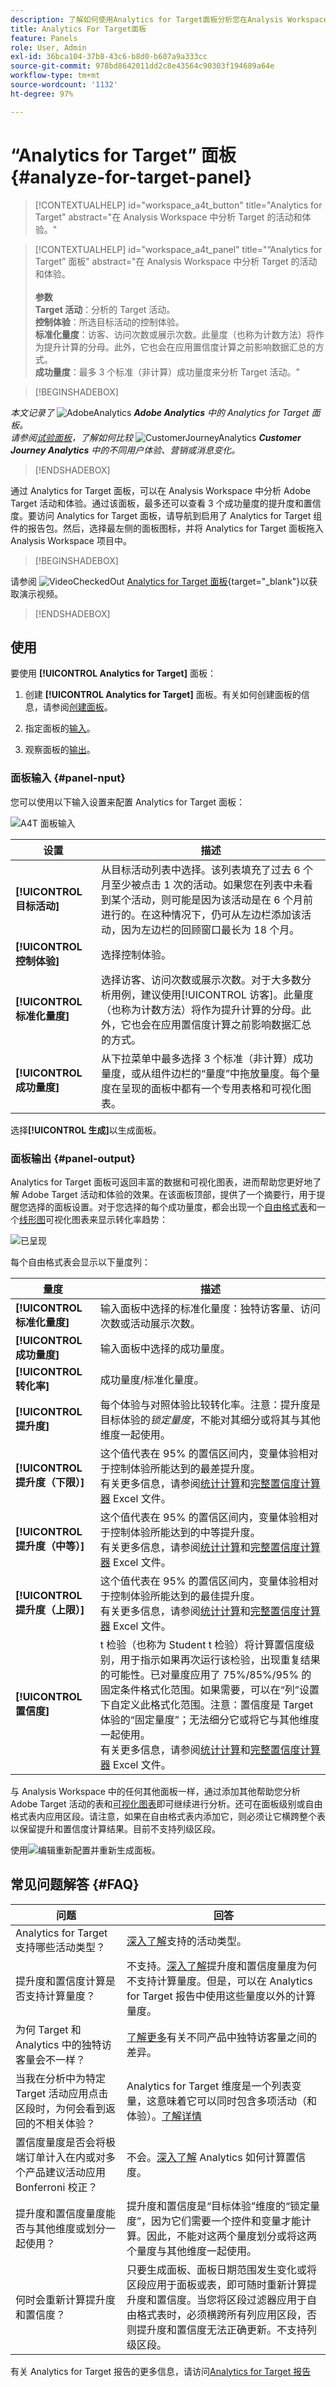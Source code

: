 ```yaml
---
description: 了解如何使用Analytics for Target面板分析您在Analysis Workspace中的Adobe Target活动和体验。
title: Analytics For Target面板
feature: Panels
role: User, Admin
exl-id: 36bca104-37b8-43c6-b8d0-b607a9a333cc
source-git-commit: 978bd8642011dd2c8e43564c90303f194689a64e
workflow-type: tm+mt
source-wordcount: '1132'
ht-degree: 97%

---
```


# “Analytics for Target” 面板 {#analyze-for-target-panel}

<!-- markdownlint-disable MD034 -->

>[!CONTEXTUALHELP]
>id="workspace_a4t_button"
>title="Analytics for Target"
>abstract="在 Analysis Workspace 中分析 Target 的活动和体验。"

<!-- markdownlint-enable MD034 -->

<!-- markdownlint-disable MD034 -->

>[!CONTEXTUALHELP]
>id="workspace_a4t_panel"
>title="“Analytics for Target” 面板"
>abstract="在 Analysis Workspace 中分析 Target 的活动和体验。<br/><br>**参数&#x200B;**<br/>**Target 活动**：分析的 Target 活动。<br/>**控制体验**：所选目标活动的控制体验。<br/>**标准化量度**：访客、访问次数或展示次数。此量度（也称为计数方法）将作为提升计算的分母。此外，它也会在应用置信度计算之前影响数据汇总的方式。<br/>**成功量度**：最多 3 个标准（非计算）成功量度来分析 Target 活动。"

<!-- markdownlint-enable MD034 -->

>[!BEGINSHADEBOX]

_本文记录了_ ![AdobeAnalytics](/help/assets/icons/AdobeAnalytics.svg) _&#x200B;**Adobe Analytics** 中的 Analytics for Target 面板。_<br/>_请参阅[试验面板](https://experienceleague.adobe.com/zh-hans/docs/analytics/analyze/analysis-workspace/panels/a4t-panel)，了解如何比较_ ![CustomerJourneyAnalytics](/help/assets/icons/CustomerJourneyAnalytics.svg) _&#x200B;**Customer Journey Analytics** 中的不同用户体验、营销或消息变化。_

>[!ENDSHADEBOX]

通过 Analytics for Target 面板，可以在 Analysis Workspace 中分析 Adobe Target 活动和体验。通过该面板，最多还可以查看 3 个成功量度的提升度和置信度。要访问 Analytics for Target 面板，请导航到启用了 Analytics for Target 组件的报告包。然后，选择最左侧的面板图标，并将 Analytics for Target 面板拖入 Analysis Workspace 项目中。


>[!BEGINSHADEBOX]

请参阅 ![VideoCheckedOut](/help/assets/icons/VideoCheckedOut.svg) [Analytics for Target 面板](https://video.tv.adobe.com/v/37247?quality=12&learn=on){target="_blank"}以获取演示视频。

>[!ENDSHADEBOX]

## 使用

要使用 **[!UICONTROL Analytics for Target]** 面板：

1. 创建 **[!UICONTROL Analytics for Target]** 面板。有关如何创建面板的信息，请参阅[创建面板](panels.md#create-a-panel)。

1. 指定面板的[输入](#panel-input)。

1. 观察面板的[输出](#panel-output)。

### 面板输入 {#panel-nput}

您可以使用以下输入设置来配置 Analytics for Target 面板：

![A4T 面板输入](assets/a4t-panel-input.png)

| 设置 | 描述 |
|---|---|
| **[!UICONTROL 目标活动]** | 从目标活动列表中选择。该列表填充了过去 6 个月至少被点击 1 次的活动。如果您在列表中未看到某个活动，则可能是因为该活动是在 6 个月前进行的。在这种情况下，仍可从左边栏添加该活动，因为左边栏的回顾窗口最长为 18 个月。 |
| **[!UICONTROL 控制体验]** | 选择控制体验。 |
| **[!UICONTROL 标准化量度]** | 选择访客、访问次数或展示次数。对于大多数分析用例，建议使用[!UICONTROL 访客]。此量度（也称为计数方法）将作为提升计算的分母。此外，它也会在应用置信度计算之前影响数据汇总的方式。 |
| **[!UICONTROL 成功量度]** | 从下拉菜单中最多选择 3 个标准（非计算）成功量度，或从组件边栏的“量度”中拖放量度。每个量度在呈现的面板中都有一个专用表格和可视化图表。 |

选择&#x200B;**[!UICONTROL 生成]**&#x200B;以生成面板。

### 面板输出 {#panel-output}

Analytics for Target 面板可返回丰富的数据和可视化图表，进而帮助您更好地了解 Adobe Target 活动和体验的效果。在该面板顶部，提供了一个摘要行，用于提醒您选择的面板设置。对于您选择的每个成功量度，都会出现一个[自由格式表](/help/analyze/analysis-workspace/visualizations/freeform-table/freeform-table.md)和一个[线形图](/help/analyze/analysis-workspace/visualizations/line.md)可视化图表来显示转化率趋势：

![已呈现](assets/a4t-panel-output.png)

每个自由格式表会显示以下量度列：

| 量度 | 描述 |
|---|---|
| **[!UICONTROL 标准化量度]** | 输入面板中选择的标准化量度：独特访客量、访问次数或活动展示次数。 |
| **[!UICONTROL 成功量度]** | 输入面板中选择的成功量度。 |
| **[!UICONTROL 转化率]** | 成功量度/标准化量度。 |
| **[!UICONTROL 提升度]** | 每个体验与对照体验比较转化率。注意：提升度是目标体验的&#x200B;*锁定量度*，不能对其细分或将其与其他维度一起使用。 |
| **[!UICONTROL 提升度（下限）]** | 这个值代表在 95% 的置信区间内，变量体验相对于控制体验所能达到的最差提升度。<br>有关更多信息，请参阅[统计计算](https://experienceleague.adobe.com/zh-hans/docs/target/using/reports/statistical-methodology/statistical-calculations)和[完整置信度计算器](https://experienceleague.adobe.com/docs/target/assets/complete_confidence_calculator.xlsx) Excel 文件。 |
| **[!UICONTROL 提升度（中等）]** | 这个值代表在 95% 的置信区间内，变量体验相对于控制体验所能达到的中等提升度。<br>有关更多信息，请参阅[统计计算](https://experienceleague.adobe.com/zh-hans/docs/target/using/reports/statistical-methodology/statistical-calculations)和[完整置信度计算器](https://experienceleague.adobe.com/docs/target/assets/complete_confidence_calculator.xlsx) Excel 文件。 |
| **[!UICONTROL 提升度（上限）]** | 这个值代表在 95% 的置信区间内，变量体验相对于控制体验所能达到的最佳提升度。<br>有关更多信息，请参阅[统计计算](https://experienceleague.adobe.com/zh-hans/docs/target/using/reports/statistical-methodology/statistical-calculations)和[完整置信度计算器](https://experienceleague.adobe.com/docs/target/assets/complete_confidence_calculator.xlsx) Excel 文件。 |
| **[!UICONTROL 置信度]** | t 检验（也称为 Student t 检验）将计算置信度级别，用于指示如果再次运行该检验，出现重复结果的可能性。已对量度应用了 75%/85%/95% 的固定条件格式化范围。如果需要，可以在“列”设置下自定义此格式化范围。注意：置信度是 Target 体验的“固定量度”；无法细分它或将它与其他维度一起使用。<br>有关更多信息，请参阅[统计计算](https://experienceleague.adobe.com/zh-hans/docs/target/using/reports/statistical-methodology/statistical-calculations)和[完整置信度计算器](https://experienceleague.adobe.com/docs/target/assets/complete_confidence_calculator.xlsx) Excel 文件。 |

与 Analysis Workspace 中的任何其他面板一样，通过添加其他帮助您分析 Adobe Target 活动的表和[可视化图表](https://experienceleague.adobe.com/zh-hans/docs/analytics/analyze/analysis-workspace/visualizations/freeform-analysis-visualizations)即可继续进行分析。还可在面板级别或自由格式表内应用区段。请注意，如果在自由格式表内添加它，则必须让它横跨整个表以保留提升和置信度计算结果。目前不支持列级区段。

使用![编辑](/help/assets/icons/Edit.svg)重新配置并重新生成面板。

## 常见问题解答 {#FAQ}

| 问题 | 回答 |
|---|---|
| Analytics for Target 支持哪些活动类型？ | [深入了解](https://experienceleague.adobe.com/zh-hans/docs/target/using/integrate/a4t/a4t-faq/a4t-faq-activity-setup)支持的活动类型。 |
| 提升度和置信度计算是否支持计算量度？ | 不支持。[深入了解](https://experienceleague.adobe.com/zh-hans/docs/target/using/integrate/a4t/a4t-faq/a4t-faq-lift-and-confidence)提升度和置信度量度为何不支持计算量度。但是，可以在 Analytics for Target 报告中使用这些量度以外的计算量度。 |
| 为何 Target 和 Analytics 中的独特访客量会不一样？ | [了解更多](https://experienceleague.adobe.com/zh-hans/docs/target/using/integrate/a4t/a4t-faq/a4t-faq-viewing-reports)有关不同产品中独特访客量之间的差异。 |
| 当我在分析中为特定 Target 活动应用点击区段时，为何会看到返回的不相关体验？ | Analytics for Target 维度是一个列表变量，这意味着它可以同时包含多项活动（和体验）。[了解详情](https://experienceleague.adobe.com/zh-hans/docs/target/using/integrate/a4t/a4t-faq/a4t-faq-viewing-reports) |
| 置信度量度是否会将极端订单计入在内或对多个产品建议活动应用 Bonferroni 校正？ | 不会。[深入了解](https://experienceleague.adobe.com/zh-hans/docs/target/using/integrate/a4t/a4t-faq/a4t-faq-lift-and-confidence) Analytics 如何计算置信度。 |
| 提升度和置信度量度能否与其他维度或划分一起使用？ | 提升度和置信度是“目标体验”维度的“锁定量度”，因为它们需要一个控件和变量才能计算。因此，不能对这两个量度划分或将这两个量度与其他维度一起使用。 |
| 何时会重新计算提升度和置信度？ | 只要生成面板、面板日期范围发生变化或将区段应用于面板或表，即可随时重新计算提升度和置信度。当您将区段过滤器应用于自由格式表时，必须横跨所有列应用区段，否则提升度和置信度无法正确更新。不支持列级区段。 |

有关 Analytics for Target 报告的更多信息，请访问[Analytics for Target 报告](https://experienceleague.adobe.com/zh-hans/docs/target/using/integrate/a4t/reporting)
